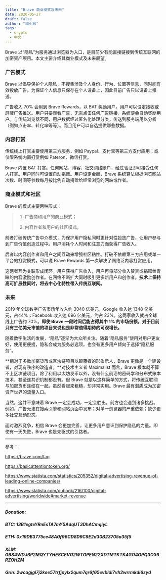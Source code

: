 ```yaml
---
title: "Brave 商业模式及未来"
date: 2020-05-27
draft: false
author: "楊小猴"
tags:
  - crypto
  - 中文
---
```


Brave 以“隐私”为服务通过浏览器为入口，是目前少有能直接链接到传统互联网的加密资产项目。本文主要介绍其商业模式及未来展望。

### 广告模式

Brave 以倡导保护个人隐私，不搜集涉及个人身份、行为、位置等信息，同时能有效投放广告。为保证个人信息只保存在个人设备上，因此目前广告只以设备上推送。

广告收入 70% 会用到 Brave Rewards，以 BAT 奖励用户。用户可以设定接收或屏蔽广告推送。用户只要观看广告，无需点击任何广告链接，系统便会自动奖励用户。与传统浏览器不同，用户数据经过匿名化处理分类，传送到服务端用以分析（例如点击率、转化率等等）。而且用户可以自选提供哪些数据。

### 内容打赏

传统线上打赏主要使用第三方服务，例如 Paypal、支付宝等第三方支付应用；或仅限系统内置打赏例如 Pateron、微信打赏。

Brave 内置 BAT 打赏。任何网站、博客、社交网络账户，经过验证即可接受任何人打赏。用户同时可设置自动捐赠。用户设定金额，Brave 系统算法根据浏览网站次数、时间等参数每月按比例自动捐赠给经常浏览的网站或作者。

### 商业模式和社区

Brave 的模式主要两种形式：

> 1) 广告商和用户的商业模式；
>
> 2) 内容作者和用户的社区模式。

前者打破传统广告中介模式，为保护用户隐私同时更针对性投放广告，让用户参与到广告价值创造过程中。用户消耗个人时间和注意力而获得广告收入。

后者以内容创作者和用户之间互动来增强社区粘性。打破不依赖第三方应用或单一平台的打赏模式，可以说 Brave Rewards 第一次解决了网络泛内容打赏应用。

这两者互为关联形成闭环。用户获得广告收入，用户再将部分收入赞赏或捐赠给青睐的内容激励创作者。在网络不断扩大同时吸引更多新用户和创作者。**技术上保持高可扩展性同时，将去中心化特性带入传统互联网。**

### 未来

2019 年全球数字广告市场年收入约 3040 亿美元，Google 收入达 1348 亿美元，占44%；Facebook 收入达 696 亿美元，约占 23%。这两家收入就占全球线上广告约 70%。**即使 Brave 一段时间后能占得其中 1% 的市场份额，对于目前只有三亿美元市值的项目来说也是非常值得期待的可观增长。**

随着数字生活的发展，“隐私”逐渐为大众所关注。随着“隐私服务”使用对用户更友好，使用更便捷，隐私会成为服务必选项。也会有更多用户倾向于选择“隐私服务”。

**相对于多数加密货币或区块链项目以颠覆者的形象示人，Brave 更像是一个建设者，对现有秩序的改造者。**对技术主义者 Maximalist 而言，Brave 根本就不算不上区块链项目。除了利用以太坊发币以外，没有什么前沿的密码学和分布式账本技术，甚至连共识机制都没有。但 Brave 就是以这样简单的方式，将传统互联网与加密货币连结在一起。虽然看起来粗糙，却非常实用。Brave 最有潜质成为加密资产世界的流量入口。

当然，这并不意味着 Brave 一定会成功，一定会胜出。前方也会遇到诸多挑战。例如，广告无法在搜索引擎和网站页面中发布；对单一浏览器的严重依赖；缺少更多社交互动形态。

面对激烈竞争，相信 Brave 会更加完善，让更多用户意识到保护隐私的力量。即使有一天失败，Brave 也是先驱式的引路者。

----------------------

参考：

https://brave.com/faq

https://basicattentiontoken.org/

https://www.statista.com/statistics/205352/digital-advertising-revenue-of-leading-online-companies/

https://www.statista.com/outlook/216/100/digital-advertising/worldwide#market-revenue

---------------

##### *Donation:*
##### *BTC: 13B1egteYRnEsTA7mY5AdqUT3DhACmqiyL*

##### *ETH: 0x19DB3775ce48A0f96CD8D9C9E2d30B23705a35f5*

##### *XLM: GBS4WDJBP2MQYTYHESCEVO2WTOPEN22XDTMTKTK4GO4OPQ3O36RZOHZM*

##### *Grin: 2wcagjgl7j2koe57trfjpylx2qum7qr6f65evbldl7vh2wrrmkdi6zyd*